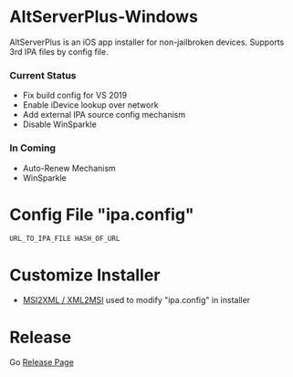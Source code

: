 # AltServerPlus-Windows
AltServerPlus is an iOS app installer for non-jailbroken devices. Supports 3rd IPA files by config file.

### Current Status
* Fix build config for VS 2019
* Enable iDevice lookup over network
* Add external IPA source config mechanism
* Disable WinSparkle

### In Coming
* Auto-Renew Mechanism
* WinSparkle

# Config File "ipa.config"
```
URL_TO_IPA_FILE HASH_OF_URL
```

# Customize Installer
* [MSI2XML / XML2MSI](https://msi2xml.sourceforge.io/) used to modify "ipa.config" in installer

# Release
Go [Release Page](https://github.com/TerryHuangHD/AltServerPlus-Windows/releases)
